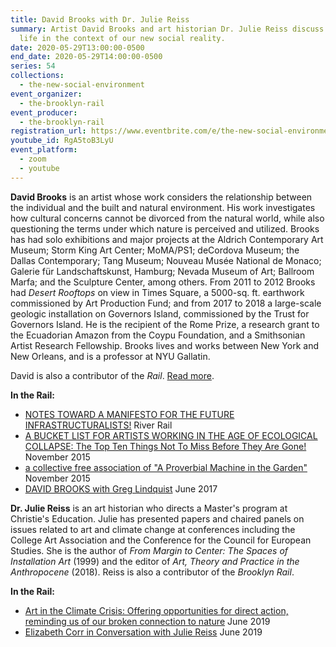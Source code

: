 ```yaml
---
title: David Brooks with Dr. Julie Reiss
summary: Artist David Brooks and art historian Dr. Julie Reiss discuss creative
  life in the context of our new social reality.
date: 2020-05-29T13:00:00-0500
end_date: 2020-05-29T14:00:00-0500
series: 54
collections:
  - the-new-social-environment
event_organizer:
  - the-brooklyn-rail
event_producer:
  - the-brooklyn-rail
registration_url: https://www.eventbrite.com/e/the-new-social-environment-54-david-brooks-tickets-106268479884
youtube_id: RgA5toB3LyU
event_platform:
  - zoom
  - youtube
---
```

**David Brooks** is an artist whose work considers the relationship between the individual and the built and natural environment. His work investigates how cultural concerns cannot be divorced from the natural world, while also questioning the terms under which nature is perceived and utilized. Brooks has had solo exhibitions and major projects at the Aldrich Contemporary Art Museum; Storm King Art Center; MoMA/PS1; deCordova Museum; the Dallas Contemporary; Tang Museum; Nouveau Musée National de Monaco; Galerie für Landschaftskunst, Hamburg; Nevada Museum of Art; Ballroom Marfa; and the Sculpture Center, among others. From 2011 to 2012 Brooks had *Desert Rooftops* on view in Times Square, a 5000-sq. ft. earthwork commissioned by Art Production Fund; and from 2017 to 2018 a large-scale geologic installation on Governors Island, commissioned by the Trust for Governors Island. He is the recipient of the Rome Prize, a research grant to the Ecuadorian Amazon from the Coypu Foundation, and a Smithsonian Artist Research Fellowship. Brooks lives and works between New York and New Orleans, and is a professor at NYU Gallatin.

David is also a contributor of the *Rail*. [Read more](http://davidbrooksstudio.com/).

**In the Rail:**

* [NOTES TOWARD A MANIFESTO FOR THE FUTURE INFRASTRUCTURALISTS!](https://brooklynrail.org/special/RIVER_RAIL/river-rail/NOTES-TOWARD-A-MANIFESTO-FOR-THE-FUTURE-INFRASTRUCTURALISTS) River Rail
* [A BUCKET LIST FOR ARTISTS WORKING IN THE AGE OF ECOLOGICAL COLLAPSE: The Top Ten Things Not To Miss Before They Are Gone!](https://brooklynrail.org/2015/11/criticspage/ecological-bucket-list) November 2015
* [a collective free association of "A Proverbial Machine in the Garden"](https://brooklynrail.org/2015/11/criticspage/machine) November 2015
* [DAVID BROOKS with Greg Lindquist](https://brooklynrail.org/2017/06/art/David-Brooks-with-Greg-Lindquist) June 2017



**Dr. Julie Reiss** is an art historian who directs a Master's program at Christie's Education. Julie has presented papers and chaired panels on issues related to art and climate change at conferences including the College Art Association and the Conference for the Council for European Studies. She is the author of *From Margin to Center: The Spaces of Installation Art* (1999) and the editor of *Art, Theory and Practice in the Anthropocene* (2018). Reiss is also a contributor of the *Brooklyn Rail*.

**In the Rail:**

* [Art in the Climate Crisis: Offering opportunities for direct action, reminding us of our broken connection to nature](https://brooklynrail.org/2019/06/editorsmessage/Art-in-the-Climate-Crisis) June 2019
* [Elizabeth Corr in Conversation with Julie Reiss](https://brooklynrail.org/2019/06/criticspage/ELIZABETH-CORR-with-Julie-Reiss) June 2019
